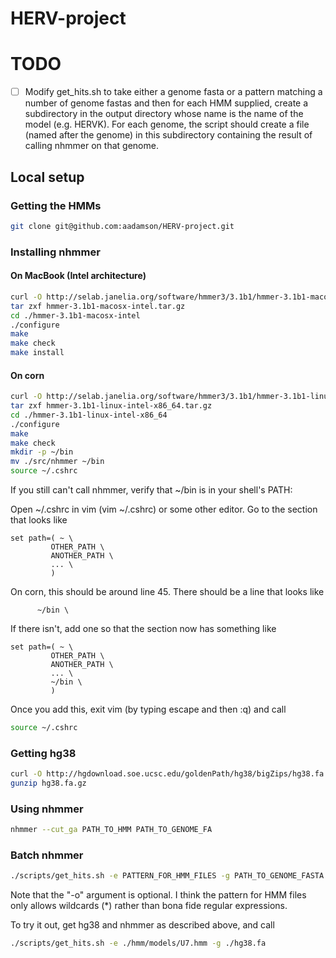 HERV-project
============

# TODO

- [ ] Modify get_hits.sh to take either a genome fasta or a pattern matching a number of genome fastas and then for each HMM supplied, create a subdirectory in the output directory whose name is the name of the model (e.g. HERVK). For each genome, the script should create a file (named after the genome) in this subdirectory containing the result of calling nhmmer on that genome. 

## Local setup

### Getting the HMMs

```bash
git clone git@github.com:aadamson/HERV-project.git
```

### Installing nhmmer

#### On MacBook (Intel architecture)

```bash
curl -O http://selab.janelia.org/software/hmmer3/3.1b1/hmmer-3.1b1-macosx-intel.tar.gz
tar zxf hmmer-3.1b1-macosx-intel.tar.gz
cd ./hmmer-3.1b1-macosx-intel
./configure
make
make check
make install
```

#### On corn

```bash
curl -O http://selab.janelia.org/software/hmmer3/3.1b1/hmmer-3.1b1-linux-intel-x86_64.tar.gz
tar zxf hmmer-3.1b1-linux-intel-x86_64.tar.gz
cd ./hmmer-3.1b1-linux-intel-x86_64
./configure
make
make check
mkdir -p ~/bin
mv ./src/nhmmer ~/bin
source ~/.cshrc
```

If you still can't call nhmmer, verify that ~/bin is in your shell's PATH:

Open ~/.cshrc in vim (vim ~/.cshrc) or some other editor. Go to the section that looks like 
```
set path=( ~ \
         OTHER_PATH \
         ANOTHER_PATH \
         ... \
         )
```
On corn, this should be around line 45.
There should be a line that looks like
```
      ~/bin \
```
If there isn't, add one so that the section now has something like
```
set path=( ~ \
         OTHER_PATH \
         ANOTHER_PATH \
         ... \
         ~/bin \
         )
```
Once you add this, exit vim (by typing escape and then :q) and call
```bash
source ~/.cshrc
```

### Getting hg38

```bash
curl -O http://hgdownload.soe.ucsc.edu/goldenPath/hg38/bigZips/hg38.fa.gz
gunzip hg38.fa.gz
```

### Using nhmmer

```bash
nhmmer --cut_ga PATH_TO_HMM PATH_TO_GENOME_FA 
```

### Batch nhmmer

```bash
./scripts/get_hits.sh -e PATTERN_FOR_HMM_FILES -g PATH_TO_GENOME_FASTA -o OUTPUT_DIRECTORY
```

Note that the "-o" argument is optional. I think the pattern for HMM files only allows wildcards (*) rather than bona fide regular expressions.

To try it out, get hg38 and nhmmer as described above, and call
```bash
./scripts/get_hits.sh -e ./hmm/models/U7.hmm -g ./hg38.fa
```
